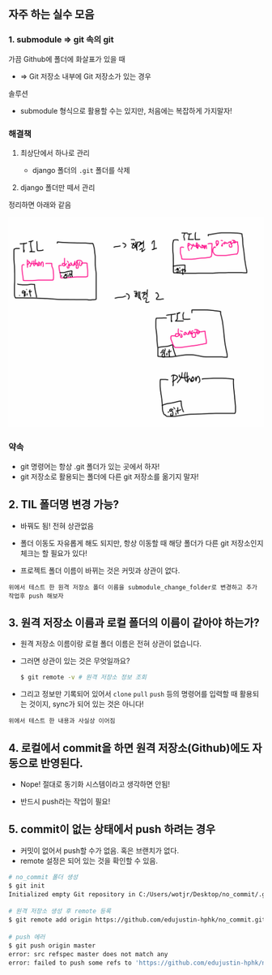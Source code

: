 ## 자주 하는 실수 모음

### 1. submodule => git 속의 git

가끔 Github에 폴더에 화살표가 있을 때

* => Git 저장소 내부에 Git 저장소가 있는 경우  

솔루션

- submodule 형식으로 활용할 수는 있지만, 처음에는 복잡하게 가지말자!



### 해결책

1. 최상단에서 하나로 관리
   - django 폴더의 `.git` 폴더를 삭제 

2. django 폴더만 떼서 관리



정리하면 아래와 같음

![99-2](md-images/99-2.png)



### 약속

- git 명령어는 항상 .git 폴더가 있는 곳에서 하자!
- git 저장소로 활용되는 폴더에 다른 git 저장소를 옮기지 말자!





## 2. TIL 폴더명 변경 가능?

- 바꿔도 됨! 전혀 상관없음

* 폴더 이동도 자유롭게 해도 되지만, 항상 이동할 때 해당 폴더가 다른 git 저장소인지 체크는 할 필요가 있다!

* 프로젝트 폴더 이름이 바뀌는 것은 커밋과 상관이 없다.

```
위에서 테스트 한 원격 저장소 폴더 이름을 submodule_change_folder로 변경하고 추가 작업후 push 해보자
```





## 3. 원격 저장소 이름과 로컬 폴더의 이름이 같아야 하는가?

- 원격 저장소 이름이랑 로컬 폴더 이름은 전혀 상관이 없습니다.

- 그러면 상관이 있는 것은 무엇일까요?

  ```bash
  $ git remote -v # 원격 저장소 정보 조회 
  ```

- 그리고 정보만 기록되어 있어서 `clone` `pull` `push` 등의 명령어를 입력할 때 활용되는 것이지, sync가 되어 있는 것은 아니다!

```
위에서 테스트 한 내용과 사실상 이어짐
```





## 4. 로컬에서 commit을 하면 원격 저장소(Github)에도 자동으로 반영된다.

- Nope! 절대로 동기화 시스템이라고 생각하면 안됨!

- 반드시 push라는 작업이 필요!



## 5. commit이 없는 상태에서 push 하려는 경우

* 커밋이 없어서 push할 수가 없음. 혹은 브랜치가 없다.
* remote 설정은 되어 있는 것을 확인할 수 있음.

``` bash
# no_commit 폴더 생성
$ git init
Initialized empty Git repository in C:/Users/wotjr/Desktop/no_commit/.git/

# 원격 저장소 생성 후 remote 등록
$ git remote add origin https://github.com/edujustin-hphk/no_commit.git

# push 에러
$ git push origin master
error: src refspec master does not match any
error: failed to push some refs to 'https://github.com/edujustin-hphk/no_commit.git'
```